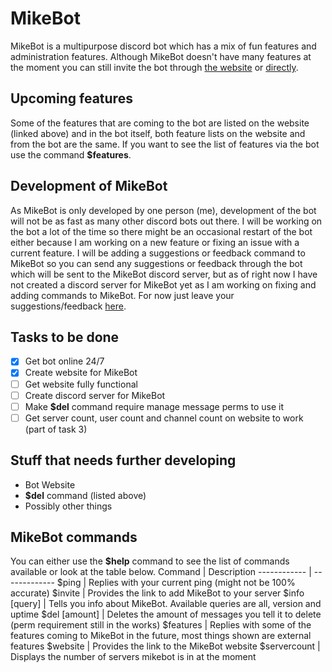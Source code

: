 # MikeBot
MikeBot is a multipurpose discord bot which has a mix of fun features and administration features. Although MikeBot doesn't have many features at the moment you can still invite the bot through [the website](https://wombat24455.github.io/mikebot.github.io/) or [directly](https://discord.com/oauth2/authorize?client_id=639421464185143301&scope=bot&permissions=2146958847).

## Upcoming features
Some of the features that are coming to the bot are listed on the website (linked above) and in the bot itself, both feature lists on the website and from the bot are the same. If you want to see the list of features via the bot use the command **$features**.

## Development of MikeBot
As MikeBot is only developed by one person (me), development of the bot will not be as fast as many other discord bots out there. I will be working on the bot a lot of the time so there might be an occasional restart of the bot either because I am working on a new feature or fixing an issue with a current feature. I will be adding a suggestions or feedback command to MikeBot so you can send any suggestions or feedback through the bot which will be sent to the MikeBot discord server, but as of right now I have not created a discord server for MikeBot yet as I am working on fixing and adding commands to MikeBot. For now just leave your suggestions/feedback [here](https://github.com/wombat24455/MikebotDiscordBot/issues).

## Tasks to be done
- [x] Get bot online 24/7
- [x] Create website for MikeBot
- [ ] Get website fully functional
- [ ] Create discord server for MikeBot
- [ ] Make **$del** command require manage message perms to use it
- [ ] Get server count, user count and channel count on website to work (part of task 3)

## Stuff that needs further developing
- Bot Website
- **$del** command (listed above)
- Possibly other things

## MikeBot commands
You can either use the **$help** command to see the list of commands available or look at the table below.
Command | Description
------------ | -------------
$ping | Replies with your current ping (might not be 100% accurate)
$invite | Provides the link to add MikeBot to your server
$info [query] | Tells you info about MikeBot. Available queries are all, version and uptime
$del [amount] | Deletes the amount of messages you tell it to delete (perm requirement still in the works)
$features | Replies with some of the features coming to MikeBot in the future, most things shown are external features
$website | Provides the link to the MikeBot website
$servercount | Displays the number of servers mikebot is in at the moment
